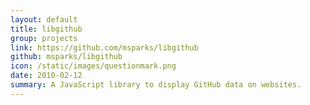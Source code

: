 ```yaml
---
layout: default
title: libgithub
group: projects
link: https://github.com/msparks/libgithub
github: msparks/libgithub
icon: /static/images/questionmark.png
date: 2010-02-12
summary: A JavaScript library to display GitHub data on websites.
---
```

